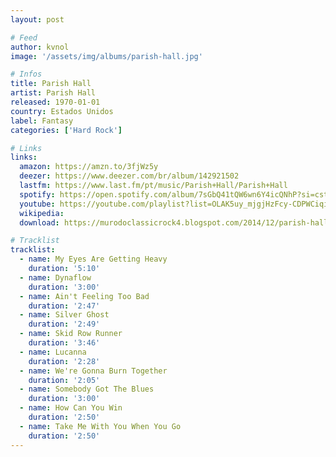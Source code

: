 ```yaml
---
layout: post

# Feed
author: kvnol
image: '/assets/img/albums/parish-hall.jpg'

# Infos
title: Parish Hall
artist: Parish Hall
released: 1970-01-01
country: Estados Unidos
label: Fantasy
categories: ['Hard Rock']

# Links
links:
  amazon: https://amzn.to/3fjWz5y
  deezer: https://www.deezer.com/br/album/142921502
  lastfm: https://www.last.fm/pt/music/Parish+Hall/Parish+Hall
  spotify: https://open.spotify.com/album/7sGbQ41tQW6wn6Y4icQNhP?si=cstcmSE-Trq49lQgesaw_w
  youtube: https://youtube.com/playlist?list=OLAK5uy_mjgjHzFcy-CDPWCiqisjCw_rJvCEkvruU
  wikipedia:
  download: https://murodoclassicrock4.blogspot.com/2014/12/parish-hall-1970.html

# Tracklist
tracklist:
  - name: My Eyes Are Getting Heavy
    duration: '5:10'
  - name: Dynaflow
    duration: '3:00'
  - name: Ain't Feeling Too Bad
    duration: '2:47'
  - name: Silver Ghost
    duration: '2:49'
  - name: Skid Row Runner
    duration: '3:46'
  - name: Lucanna
    duration: '2:28'
  - name: We're Gonna Burn Together
    duration: '2:05'
  - name: Somebody Got The Blues
    duration: '3:00'
  - name: How Can You Win
    duration: '2:50'
  - name: Take Me With You When You Go
    duration: '2:50'
---
```

